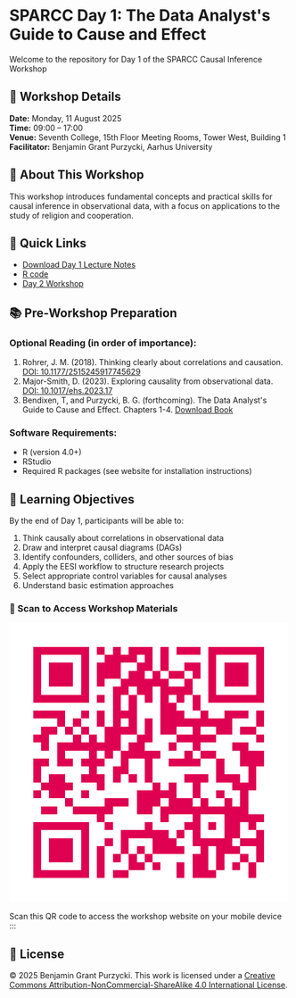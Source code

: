 # SPARCC Day 1: The Data Analyst's Guide to Cause and Effect

Welcome to the repository for Day 1 of the SPARCC Causal Inference Workshop

## 📅 Workshop Details

**Date:** Monday, 11 August 2025  
**Time:** 09:00 – 17:00  
**Venue:** Seventh College, 15th Floor Meeting Rooms, Tower West, Building 1  
**Facilitator:** Benjamin Grant Purzycki, Aarhus University

## 🌈 About This Workshop

This workshop introduces fundamental concepts and practical skills for causal inference in observational data, with a focus on applications to the study of religion and cooperation.

## 🔗 Quick Links

- [Download Day 1 Lecture Notes]( https://www.dropbox.com/scl/fi/nhoepb3l5t017y1j1829q/Day1_purzycki.pdf?rlkey=9lhnraw5ejtx7chlspqqkg0j2&st=h4vsnzi6&dl=1)
- [R code](https://gist.github.com/bgpurzycki/68015331beb74525a364c19ccc657fd3)
- [Day 2 Workshop](https://go-bayes.github.io/sparcc-day-2/)


## 📚 Pre-Workshop Preparation

### Optional Reading (in order of importance):

1. Rohrer, J. M. (2018). Thinking clearly about correlations and causation. [DOI: 10.1177/2515245917745629](https://doi.org/10.1177/2515245917745629)
2. Major-Smith, D. (2023). Exploring causality from observational data. [DOI: 10.1017/ehs.2023.17](https://doi.org/10.1017/ehs.2023.17)
3. Bendixen, T, and Purzycki, B. G. (forthcoming). The Data Analyst's Guide to Cause and Effect. Chapters 1-4. [Download Book ](https://www.dropbox.com/scl/fi/k8c46z744zcpbzk12sgh3/QASS-template.pdf?rlkey=n3edpnh0j5dr4q2e52xgd3cb9&st=1w3pgebj&dl=1)

### Software Requirements:

- R (version 4.0+)
- RStudio
- Required R packages (see website for installation instructions)

## 🎯 Learning Objectives

By the end of Day 1, participants will be able to:

1. Think causally about correlations in observational data
2. Draw and interpret causal diagrams (DAGs)
3. Identify confounders, colliders, and other sources of bias
4. Apply the EESI workflow to structure research projects
5. Select appropriate control variables for causal analyses
6. Understand basic estimation approaches


### 🌈 Scan to Access Workshop Materials

![](images/sparcc_day_1_qr.png)

Scan this QR code to access the workshop website on your mobile device
:::

## 📜 License

© 2025 Benjamin Grant Purzycki. This work is licensed under a [Creative Commons Attribution-NonCommercial-ShareAlike 4.0 International License](https://creativecommons.org/licenses/by-nc-sa/4.0/).
